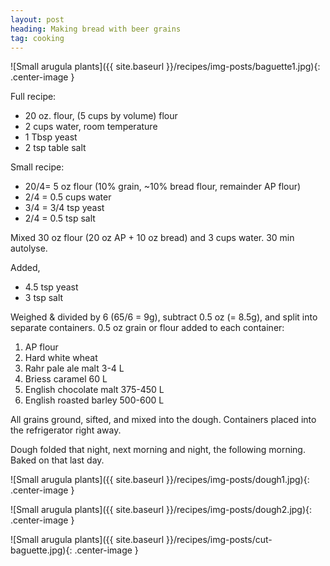 ```yaml
---
layout: post
heading: Making bread with beer grains
tag: cooking
---
```


![Small arugula plants]({{ site.baseurl }}/recipes/img-posts/baguette1.jpg){: .center-image }


Full recipe:

* 20 oz. flour, (5 cups by volume) flour
* 2 cups water, room temperature
* 1 Tbsp  yeast
* 2 tsp table salt


Small recipe:

* 20/4= 5 oz flour (10% grain, ~10% bread flour, remainder AP flour)
* 2/4 = 0.5 cups water
* 3/4 = 3/4 tsp yeast
* 2/4 = 0.5 tsp salt

Mixed 30 oz flour (20 oz AP + 10 oz bread) and 3 cups water. 30 min autolyse.

Added,

* 4.5 tsp yeast
* 3 tsp salt

Weighed & divided by 6 (65/6 = 9g), subtract 0.5 oz (= 8.5g), and split into separate containers.
0.5 oz grain or flour added to each container:

1. AP flour
2. Hard white wheat
3. Rahr pale ale malt 3-4 L
4. Briess caramel 60 L
5. English chocolate malt 375-450 L
6. English roasted barley 500-600 L

All grains ground, sifted, and mixed into the dough. Containers placed into the refrigerator right away.

Dough folded that night, next morning and night, the following morning. Baked on that last day.

![Small arugula plants]({{ site.baseurl }}/recipes/img-posts/dough1.jpg){: .center-image }

![Small arugula plants]({{ site.baseurl }}/recipes/img-posts/dough2.jpg){: .center-image }

![Small arugula plants]({{ site.baseurl }}/recipes/img-posts/cut-baguette.jpg){: .center-image }
